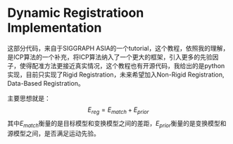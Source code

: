 # Dynamic Registratioon Implementation

这部分代码，来自于SIGGRAPH ASIA的一个tutorial，这个教程，依照我的理解，是ICP算法的一个补充，将ICP算法纳入了一个更大的框架，引入更多的先验因子，使得配准方法更接近真实情况，这个教程也有开源代码，我给出的是python实现，目前只实现了Rigid Registration，未来希望加入Non-Rigid Registration, Data-Based Registration。

主要思想就是：
$$
E_{reg}=E_{match}+E_{prior}
$$
其中$E_{match}$衡量的是目标模型和变换模型之间的差距，$E_{prior}$衡量的是变换模型和源模型之间，是否满足运动先验。